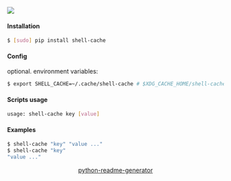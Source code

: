 <!--
https://pypi.org/project/readme-generator/
https://pypi.org/project/python-readme-generator/
-->

[![](https://img.shields.io/badge/OS-Unix-blue.svg?longCache=True)]()

#### Installation
```bash
$ [sudo] pip install shell-cache
```

#### Config
optional. environment variables:
```bash
$ export SHELL_CACHE=~/.cache/shell-cache # $XDG_CACHE_HOME/shell-cache by default
```

#### Scripts usage
```bash
usage: shell-cache key [value]
```

#### Examples
```bash
$ shell-cache "key" "value ..."
$ shell-cache "key"
"value ..."
```

<p align="center">
    <a href="https://pypi.org/project/python-readme-generator/">python-readme-generator</a>
</p>